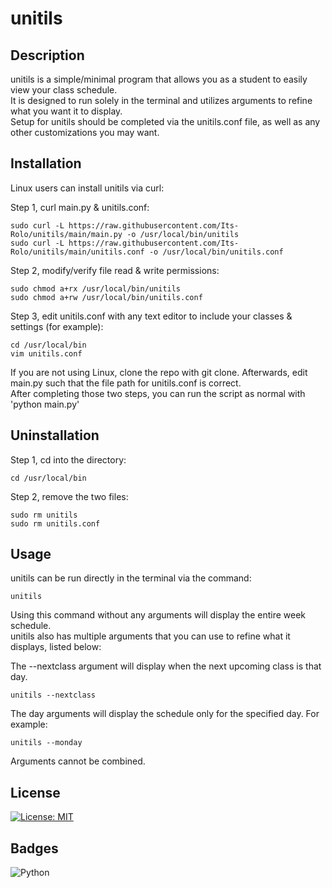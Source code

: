 # unitils

## Description

unitils is a simple/minimal program that allows you as a student to easily view your class schedule.  
It is designed to run solely in the terminal and utilizes arguments to refine what you want it to display.  
Setup for unitils should be completed via the unitils.conf file, as well as any other customizations you may want.  

## Installation

Linux users can install unitils via curl:

Step 1, curl main.py & unitils.conf:
```
sudo curl -L https://raw.githubusercontent.com/Its-Rolo/unitils/main/main.py -o /usr/local/bin/unitils
sudo curl -L https://raw.githubusercontent.com/Its-Rolo/unitils/main/unitils.conf -o /usr/local/bin/unitils.conf
```
Step 2, modify/verify file read & write permissions:
```
sudo chmod a+rx /usr/local/bin/unitils
sudo chmod a+rw /usr/local/bin/unitils.conf
```
Step 3, edit unitils.conf with any text editor to include your classes & settings (for example):
```
cd /usr/local/bin
vim unitils.conf
```

If you are not using Linux, clone the repo with git clone. Afterwards, edit main.py such that the file path for unitils.conf is correct.   
After completing those two steps, you can run the script as normal with 'python main.py'

## Uninstallation

Step 1, cd into the directory:
```
cd /usr/local/bin
```
Step 2, remove the two files:
```
sudo rm unitils
sudo rm unitils.conf
```

## Usage

unitils can be run directly in the terminal via the command:  
```
unitils
```
Using this command without any arguments will display the entire week schedule.  
unitils also has multiple arguments that you can use to refine what it displays, listed below:  

The --nextclass argument will display when the next upcoming class is that day.  
```
unitils --nextclass
```
The day arguments will display the schedule only for the specified day. For example:  
```
unitils --monday
```
Arguments cannot be combined.

## License

[![License: MIT](https://img.shields.io/badge/License-MIT-yellow.svg)](https://opensource.org/licenses/MIT)

## Badges

![Python](https://img.shields.io/badge/Python-3.x-blue?logo=python&logoColor=white)
